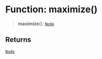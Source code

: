 # Function: maximize()

> **maximize**(): [`Node`](../classes/Node)

## Returns

[`Node`](../classes/Node)

